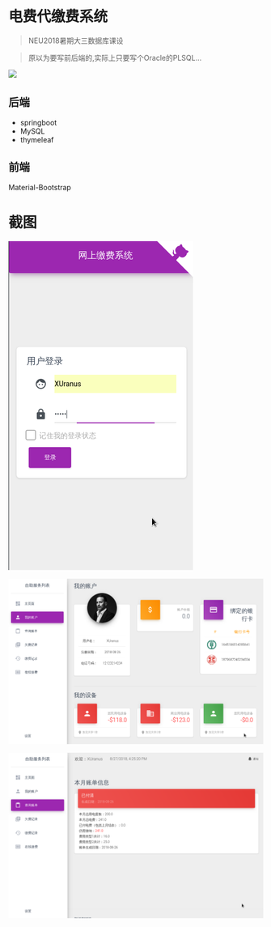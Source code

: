 # 电费代缴费系统
> NEU2018暑期大三数据库课设    

> 原以为要写前后端的,实际上只要写个Oracle的PLSQL...

![](http://www.lgstatic.com/thumbnail_300x300/i/image/M00/3D/E1/CgqKkVdzQLGAfnRJAAF51KdDh2o635.jpg)

## 后端
 - springboot
 - MySQL
 - thymeleaf

## 前端
Material-Bootstrap

# 截图
![](preview/login.png)  


![](preview/account.png)  


![](preview/bill.png)
